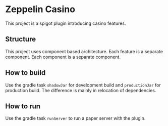 # Zeppelin Casino

This project is a spigot plugin introducing casino features.

## Structure

This project uses component based architecture. Each feature is a separate component.
Each component is a separate component.

## How to build

Use the gradle task `shadowJar` for development build and `productionJar` for production build.
The difference is mainly in relocation of dependencies.

## How to run

Use the gradle task `runServer` to run a paper server with the plugin.
